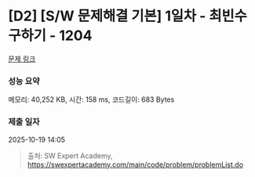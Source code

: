 # [D2] [S/W 문제해결 기본] 1일차 - 최빈수 구하기 - 1204 

[문제 링크](https://swexpertacademy.com/main/code/problem/problemDetail.do?contestProbId=AV13zo1KAAACFAYh) 

### 성능 요약

메모리: 40,252 KB, 시간: 158 ms, 코드길이: 683 Bytes

### 제출 일자

2025-10-19 14:05



> 출처: SW Expert Academy, https://swexpertacademy.com/main/code/problem/problemList.do